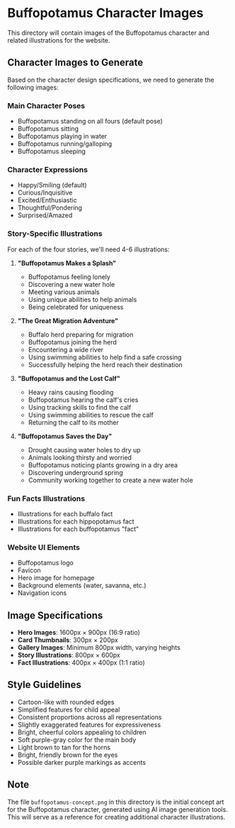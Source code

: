 # Buffopotamus Character Images

This directory will contain images of the Buffopotamus character and related illustrations for the website.

## Character Images to Generate

Based on the character design specifications, we need to generate the following images:

### Main Character Poses
- Buffopotamus standing on all fours (default pose)
- Buffopotamus sitting
- Buffopotamus playing in water
- Buffopotamus running/galloping
- Buffopotamus sleeping

### Character Expressions
- Happy/Smiling (default)
- Curious/Inquisitive
- Excited/Enthusiastic
- Thoughtful/Pondering
- Surprised/Amazed

### Story-Specific Illustrations
For each of the four stories, we'll need 4-6 illustrations:

1. **"Buffopotamus Makes a Splash"**
   - Buffopotamus feeling lonely
   - Discovering a new water hole
   - Meeting various animals
   - Using unique abilities to help animals
   - Being celebrated for uniqueness

2. **"The Great Migration Adventure"**
   - Buffalo herd preparing for migration
   - Buffopotamus joining the herd
   - Encountering a wide river
   - Using swimming abilities to help find a safe crossing
   - Successfully helping the herd reach their destination

3. **"Buffopotamus and the Lost Calf"**
   - Heavy rains causing flooding
   - Buffopotamus hearing the calf's cries
   - Using tracking skills to find the calf
   - Using swimming abilities to rescue the calf
   - Returning the calf to its mother

4. **"Buffopotamus Saves the Day"**
   - Drought causing water holes to dry up
   - Animals looking thirsty and worried
   - Buffopotamus noticing plants growing in a dry area
   - Discovering underground spring
   - Community working together to create a new water hole

### Fun Facts Illustrations
- Illustrations for each buffalo fact
- Illustrations for each hippopotamus fact
- Illustrations for each buffopotamus "fact"

### Website UI Elements
- Buffopotamus logo
- Favicon
- Hero image for homepage
- Background elements (water, savanna, etc.)
- Navigation icons

## Image Specifications
- **Hero Images**: 1600px × 900px (16:9 ratio)
- **Card Thumbnails**: 300px × 200px
- **Gallery Images**: Minimum 800px width, varying heights
- **Story Illustrations**: 800px × 600px
- **Fact Illustrations**: 400px × 400px (1:1 ratio)

## Style Guidelines
- Cartoon-like with rounded edges
- Simplified features for child appeal
- Consistent proportions across all representations
- Slightly exaggerated features for expressiveness
- Bright, cheerful colors appealing to children
- Soft purple-gray color for the main body
- Light brown to tan for the horns
- Bright, friendly brown for the eyes
- Possible darker purple markings as accents

## Note
The file `buffopotamus-concept.png` in this directory is the initial concept art for the Buffopotamus character, generated using AI image generation tools. This will serve as a reference for creating additional character illustrations.
